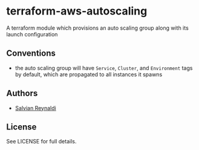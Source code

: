 # terraform-aws-autoscaling
A terraform module which provisions an auto scaling group along with its launch configuration

## Conventions
 - the auto scaling group will have `Service`, `Cluster`, and `Environment` tags by default, which are propagated to all instances it spawns

## Authors
  - [Salvian Reynaldi](https://github.com/salvianreynaldi)

## License

See LICENSE for full details.
